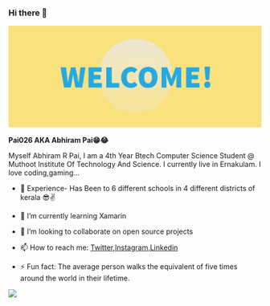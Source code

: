 ### Hi there 👋
![Welcome](https://github.com/Pai026/Pai026/blob/master/welcome.gif)

**Pai026 AKA Abhiram Pai😁😂**


Myself Abhiram R Pai, I am a 4th Year Btech Computer Science Student @ Muthoot Institute Of Technology And Science. I currently live in Ernakulam. I love coding,gaming...

- 🏫 Experience-
      Has Been to 6 different schools  in 4 different districts of kerala 😎✌


- 🌱 I’m currently learning Xamarin
- 👯 I’m looking to collaborate on open source projects
- 📫 How to reach me: [Twitter](https://twitter.com/pai_abhiram),[Instagram](https://www.instagram.com/pai_026/),[Linkedin](https://www.linkedin.com/in/abhiram-r-pai-bb3288170/)
- ⚡ Fun fact: The average person walks the equivalent of five times around the world in their lifetime. 

<img src="https://github-readme-stats.vercel.app/api?username=Pai026&&show_icons=true&title_color=ffffff&icon_color=bb2acf&text_color=daf7dc&bg_color=191919">

